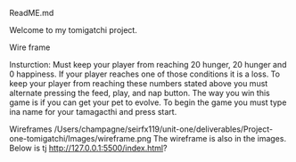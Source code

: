 ReadME.md

Welcome to my tomigatchi project.


Wire frame

Insturction:
Must keep your player from reaching 20 hunger, 20 hunger and 0 happiness. If your player reaches one of those conditions it is a loss. To keep your player from reaching these numbers stated above you must alternate pressing the feed, play, and nap button. The way you win this game is if you can get your pet to evolve. To begin the game you must type ina  name for your tamagacthi and press start. 

Wireframes 
/Users/champagne/seirfx119/unit-one/deliverables/Project-one-tomigatchi/Images/wireframe.png
The wireframe is also in the images.
Below is tj
http://127.0.0.1:5500/index.html?